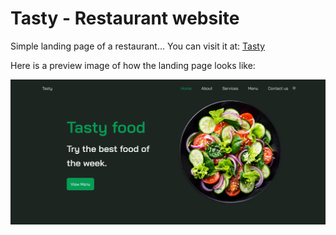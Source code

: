 # Tasty - Restaurant website

Simple landing page of a restaurant...
You can visit it at: [Tasty](https://tasty.vercel.app)

Here is a preview image of how the landing page looks like:

![Tasty](./assets/images/tasty.png)

